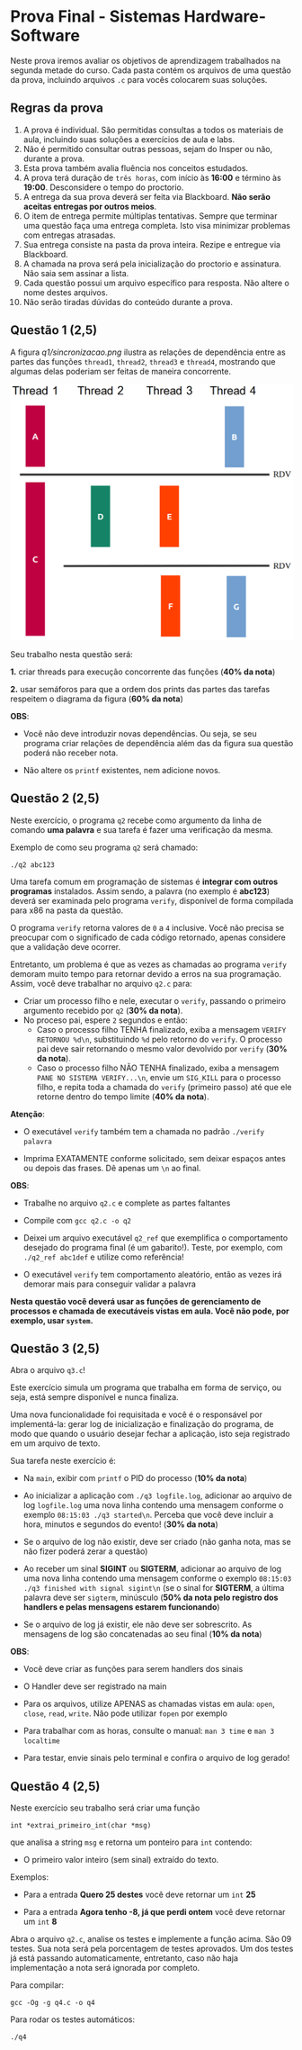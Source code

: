 <!-- markdown_py README.md > README.html -->

# Prova Final - Sistemas Hardware-Software

Neste prova iremos avaliar os objetivos de aprendizagem trabalhados na segunda metade do curso. Cada pasta contém os arquivos de uma questão da prova, incluindo arquivos `.c` para vocês colocarem suas soluções.

## Regras da prova
1. A prova é individual. São permitidas consultas a todos os materiais de aula, incluindo suas soluções a exercícios de aula e labs. 
1. Não é permitido consultar outras pessoas, sejam do Insper ou não, durante a prova.
1. Esta prova também avalia fluência nos conceitos estudados.
1. A prova terá duração de `três horas`, com início às **16:00** e término às **19:00**. Desconsidere o tempo do proctorio.
1. A entrega da sua prova deverá ser feita via Blackboard. **Não serão aceitas entregas por outros meios**.
1. O item de entrega permite múltiplas tentativas. Sempre que terminar uma questão faça uma entrega completa. Isto visa minimizar problemas com entregas atrasadas.
1. Sua entrega consiste na pasta da prova inteira. Rezipe e entregue via Blackboard.
1. A chamada na prova será pela inicialização do proctorio e assinatura. Não saia sem assinar a lista.
1. Cada questão possui um arquivo específico para resposta. Não altere o nome destes arquivos.
1. Não serão tiradas dúvidas do conteúdo durante a prova.



## Questão 1 (2,5)

A figura *q1/sincronizacao.png* ilustra as relações de dependência entre as partes das funções `thread1`, `thread2`, `thread3` e `thread4`, mostrando que algumas delas poderiam ser feitas de maneira concorrente.

![width:450px](q1/sincronizacao.png)

Seu trabalho nesta questão será:

**1.** criar threads para execução concorrente das funções (**40% da nota**)

**2.** usar semáforos para que a ordem dos prints das partes das tarefas respeitem o diagrama da figura (**60% da nota**)

**OBS**:

- Você não deve introduzir novas dependências. Ou seja, se seu programa criar relações de dependência além das da figura sua questão poderá não receber nota.

- Não altere os `printf` existentes, nem adicione novos.



## Questão 2 (2,5)

Neste exercício, o programa `q2` recebe como argumento da linha de comando **uma palavra** e sua tarefa é fazer uma verificação da mesma.

Exemplo de como seu programa `q2` será chamado:

```
./q2 abc123
```

Uma tarefa comum em programação de sistemas é **integrar com outros programas** instalados. Assim sendo, a palavra (no exemplo é **abc123**) deverá ser examinada pelo programa `verify`, disponível de forma compilada para x86 na pasta da questão.

O programa `verify` retorna valores de `0` a `4` inclusive. Você não precisa se preocupar com o significado de cada código retornado, apenas considere que a validação deve ocorrer.

Entretanto, um problema é que as vezes as chamadas ao programa `verify` demoram muito tempo para retornar devido a erros na sua programação. Assim, você deve trabalhar no arquivo `q2.c` para:

- Criar um processo filho e nele, executar o `verify`, passando o primeiro argumento recebido por `q2` (**30% da nota**).
- No proceso pai, espere `2` segundos e então:
    - Caso o processo filho TENHA finalizado, exiba a mensagem `VERIFY RETORNOU %d\n`, substituindo `%d` pelo retorno do `verify`. O processo pai deve sair retornando o mesmo valor devolvido por `verify` (**30% da nota**).
    - Caso o processo filho NÃO TENHA finalizado, exiba a mensagem `PANE NO SISTEMA VERIFY...\n`, envie um `SIG_KILL` para o processo filho, e repita toda a chamada do `verify` (primeiro passo) até que ele retorne dentro do tempo limite (**40% da nota**).

**Atenção**:

- O executável `verify` também tem a chamada no padrão `./verify palavra`

- Imprima EXATAMENTE conforme solicitado, sem deixar espaços antes ou depois das frases. Dê apenas um `\n` ao final.

**OBS**:

- Trabalhe no arquivo `q2.c` e complete as partes faltantes

- Compile com `gcc q2.c -o q2`

- Deixei um arquivo executável `q2_ref` que exemplifica o comportamento desejado do programa final (é um gabarito!). Teste, por exemplo, com `./q2_ref abc1def` e utilize como referência!

- O executável `verify` tem comportamento aleatório, então as vezes irá demorar mais para conseguir validar a palavra

**Nesta questão você deverá usar as funções de gerenciamento de processos e chamada de executáveis vistas em aula. Você não pode, por exemplo, usar `system`.**



## Questão 3 (2,5)

Abra o arquivo `q3.c`!

Este exercício simula um programa que trabalha em forma de serviço, ou seja, está sempre disponível e nunca finaliza.

Uma nova funcionalidade foi requisitada e você é o responsável por implementá-la: gerar log de inicialização e finalização do programa, de modo que quando o usuário desejar fechar a aplicação, isto seja registrado em um arquivo de texto.

Sua tarefa neste exercício é:

- Na `main`, exibir com `printf` o PID do processo (**10% da nota**)

- Ao inicializar a aplicação com `./q3 logfile.log`, adicionar ao arquivo de log `logfile.log` uma nova linha contendo uma mensagem conforme o exemplo `08:15:03 ./q3 started\n`. Perceba que você deve incluir a hora, minutos e segundos do evento! (**30% da nota**)

- Se o arquivo de log não existir, deve ser criado (não ganha nota, mas se não fizer poderá zerar a questão)

- Ao receber um sinal **SIGINT** ou **SIGTERM**, adicionar ao arquivo de log uma nova linha contendo uma mensagem conforme o exemplo `08:15:03 ./q3 finished with signal sigint\n` (se o sinal for **SIGTERM**, a última palavra deve ser `sigterm`, minúsculo  (**50% da nota pelo registro dos handlers e pelas mensagens estarem funcionando**)

- Se o arquivo de log já existir, ele não deve ser sobrescrito. As mensagens de log são concatenadas ao seu final (**10% da nota**)

**OBS**:

- Você deve criar as funções para serem handlers dos sinais

- O Handler deve ser registrado na main

- Para os arquivos, utilize APENAS as chamadas vistas em aula: `open`, `close`, `read`, `write`. Não pode utilizar `fopen` por exemplo

- Para trabalhar com as horas, consulte o manual: `man 3 time` e `man 3 localtime`

- Para testar, envie sinais pelo terminal e confira o arquivo de log gerado!


## Questão 4 (2,5)

Neste exercício seu trabalho será criar uma função

```
int *extrai_primeiro_int(char *msg)
```

que analisa a string `msg` e retorna um ponteiro para `int` contendo:

- O primeiro valor inteiro (sem sinal) extraído do texto.

Exemplos:

- Para a entrada **Quero 25 destes** você deve retornar um `int` **25**

- Para a entrada **Agora tenho -8, já que perdi ontem** você deve retornar um `int` **8**

Abra o arquivo `q2.c`, analise os testes e implemente a função acima. São 09 testes. Sua nota será pela porcentagem de testes aprovados. Um dos testes já está passando automaticamente, entretanto, caso não haja implementação a nota será ignorada por completo.

Para compilar:

```
gcc -Og -g q4.c -o q4
```

Para rodar os testes automáticos:

```
./q4
```